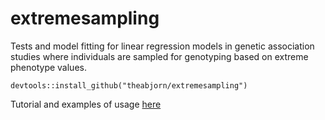 # extremesampling

Tests and model fitting for linear regression models 
in genetic association studies where individuals are sampled
for genotyping based on extreme phenotype values.

```{r,eval=FALSE,warning=FALSE,message=FALSE}
devtools::install_github("theabjorn/extremesampling")
```

Tutorial and examples of usage [here](https://github.com/theabjorn/extremesampling/blob/master/vignettes/vignette.Rmd)
